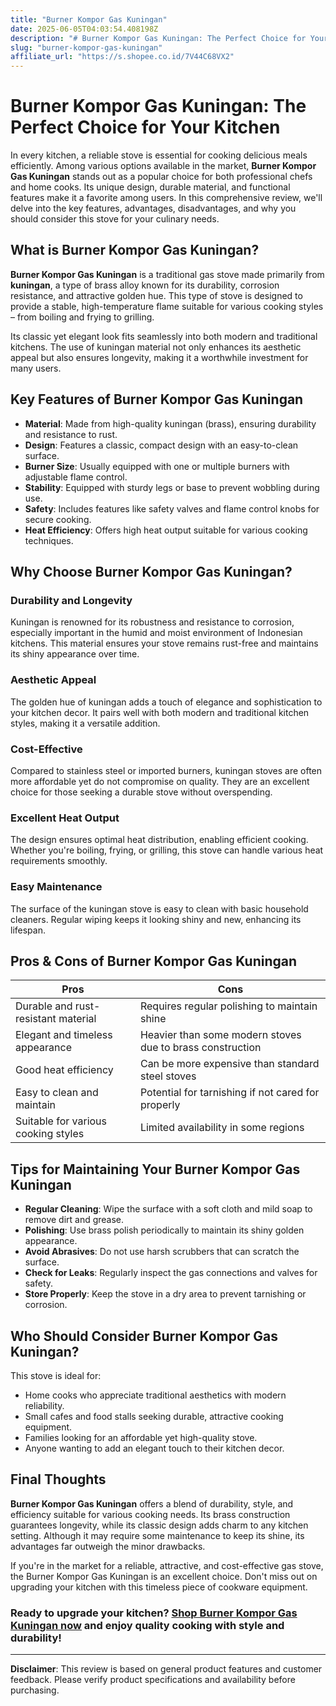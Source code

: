 ```yaml
---
title: "Burner Kompor Gas Kuningan"
date: 2025-06-05T04:03:54.408198Z
description: "# Burner Kompor Gas Kuningan: The Perfect Choice for Your Kitchen..."
slug: "burner-kompor-gas-kuningan"
affiliate_url: "https://s.shopee.co.id/7V44C68VX2"
---
```

# Burner Kompor Gas Kuningan: The Perfect Choice for Your Kitchen

In every kitchen, a reliable stove is essential for cooking delicious meals efficiently. Among various options available in the market, **Burner Kompor Gas Kuningan** stands out as a popular choice for both professional chefs and home cooks. Its unique design, durable material, and functional features make it a favorite among users. In this comprehensive review, we'll delve into the key features, advantages, disadvantages, and why you should consider this stove for your culinary needs.

## What is Burner Kompor Gas Kuningan?

**Burner Kompor Gas Kuningan** is a traditional gas stove made primarily from **kuningan**, a type of brass alloy known for its durability, corrosion resistance, and attractive golden hue. This type of stove is designed to provide a stable, high-temperature flame suitable for various cooking styles – from boiling and frying to grilling.

Its classic yet elegant look fits seamlessly into both modern and traditional kitchens. The use of kuningan material not only enhances its aesthetic appeal but also ensures longevity, making it a worthwhile investment for many users.

## Key Features of Burner Kompor Gas Kuningan

- **Material**: Made from high-quality kuningan (brass), ensuring durability and resistance to rust.
- **Design**: Features a classic, compact design with an easy-to-clean surface.
- **Burner Size**: Usually equipped with one or multiple burners with adjustable flame control.
- **Stability**: Equipped with sturdy legs or base to prevent wobbling during use.
- **Safety**: Includes features like safety valves and flame control knobs for secure cooking.
- **Heat Efficiency**: Offers high heat output suitable for various cooking techniques.

## Why Choose Burner Kompor Gas Kuningan?

### Durability and Longevity

Kuningan is renowned for its robustness and resistance to corrosion, especially important in the humid and moist environment of Indonesian kitchens. This material ensures your stove remains rust-free and maintains its shiny appearance over time.

### Aesthetic Appeal

The golden hue of kuningan adds a touch of elegance and sophistication to your kitchen decor. It pairs well with both modern and traditional kitchen styles, making it a versatile addition.

### Cost-Effective

Compared to stainless steel or imported burners, kuningan stoves are often more affordable yet do not compromise on quality. They are an excellent choice for those seeking a durable stove without overspending.

### Excellent Heat Output

The design ensures optimal heat distribution, enabling efficient cooking. Whether you're boiling, frying, or grilling, this stove can handle various heat requirements smoothly.

### Easy Maintenance

The surface of the kuningan stove is easy to clean with basic household cleaners. Regular wiping keeps it looking shiny and new, enhancing its lifespan.

## Pros & Cons of Burner Kompor Gas Kuningan

| **Pros** | **Cons** |
| --- | --- |
| Durable and rust-resistant material | Requires regular polishing to maintain shine |
| Elegant and timeless appearance | Heavier than some modern stoves due to brass construction |
| Good heat efficiency | Can be more expensive than standard steel stoves |
| Easy to clean and maintain | Potential for tarnishing if not cared for properly |
| Suitable for various cooking styles | Limited availability in some regions |

## Tips for Maintaining Your Burner Kompor Gas Kuningan

- **Regular Cleaning**: Wipe the surface with a soft cloth and mild soap to remove dirt and grease.
- **Polishing**: Use brass polish periodically to maintain its shiny golden appearance.
- **Avoid Abrasives**: Do not use harsh scrubbers that can scratch the surface.
- **Check for Leaks**: Regularly inspect the gas connections and valves for safety.
- **Store Properly**: Keep the stove in a dry area to prevent tarnishing or corrosion.

## Who Should Consider Burner Kompor Gas Kuningan?

This stove is ideal for:

- Home cooks who appreciate traditional aesthetics with modern reliability.
- Small cafes and food stalls seeking durable, attractive cooking equipment.
- Families looking for an affordable yet high-quality stove.
- Anyone wanting to add an elegant touch to their kitchen decor.

## Final Thoughts

**Burner Kompor Gas Kuningan** offers a blend of durability, style, and efficiency suitable for various cooking needs. Its brass construction guarantees longevity, while its classic design adds charm to any kitchen setting. Although it may require some maintenance to keep its shine, its advantages far outweigh the minor drawbacks.

If you're in the market for a reliable, attractive, and cost-effective gas stove, the Burner Kompor Gas Kuningan is an excellent choice. Don't miss out on upgrading your kitchen with this timeless piece of cookware equipment.

### Ready to upgrade your kitchen? [Shop Burner Kompor Gas Kuningan now](https://s.shopee.co.id/7V44C68VX2) and enjoy quality cooking with style and durability!

---

**Disclaimer**: This review is based on general product features and customer feedback. Please verify product specifications and availability before purchasing.